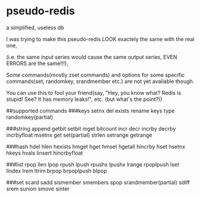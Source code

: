 # pseudo-redis
a simplified, useless db

I was trying to make this pseudo-redis LOOK exactely the same with the real one,

(i.e. the same input series would cause the same output series, EVEN ERRORS are the same!!!),

Some commands(mostly zset commands) and options for some specific commands(set, randomkey, srandmember etc.) are not yet avaliable though.

You can use this to fool your friend(say, "Hey, you know what? Redis is stupid! See? It has memory leaks!", etc. (but what's the point?))


##supported commands
###keys 
setnx del exists rename keys type randomkey(partial)

###string
append getbit setbit mget bitcount incr decr incrby decrby incrbyfloat msetnx get set(partial) strlen setrange getrange

###hash
hdel hlen hexists hmget hget hmset hgetall hincrby hset hsetnx hkeys hvals linsert hincrbyfloat

###list
rpop llen lpop  rpush lpush rpushx lpushx lrange rpoplpush lset lindex lrem ltrim brpop brpoplpush blpop

###set 
scard sadd sismember smembers spop srandmember(partial) sdiff srem sunion smove sinter 
